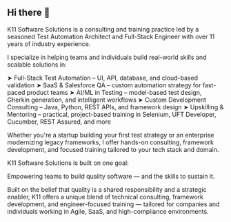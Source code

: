 ## Hi there 👋
K11 Software Solutions is a consulting and training practice led by a seasoned Test Automation Architect and Full-Stack Engineer with over 11 years of industry experience.

I specialize in helping teams and individuals build real-world skills and scalable solutions in:

➤ Full-Stack Test Automation – UI, API, database, and cloud-based validation
➤ SaaS & Salesforce QA – custom automation strategy for fast-paced product teams
➤ AI/ML in Testing – model-based test design, Gherkin generation, and intelligent workflows
➤ Custom Development Consulting – Java, Python, REST APIs, and framework design
➤ Upskilling & Mentoring – practical, project-based training in Selenium, UFT Developer, Cucumber, REST Assured, and more

Whether you're a startup building your first test strategy or an enterprise modernizing legacy frameworks, I offer hands-on consulting, framework development, and focused training tailored to your tech stack and domain.

K11 Software Solutions is built on one goal:

Empowering teams to build quality software — and the skills to sustain it.

Built on the belief that quality is a shared responsibility and a strategic enabler, K11 offers a unique blend of technical consulting, framework development, and engineer-focused training — tailored for companies and individuals working in Agile, SaaS, and high-compliance environments.

